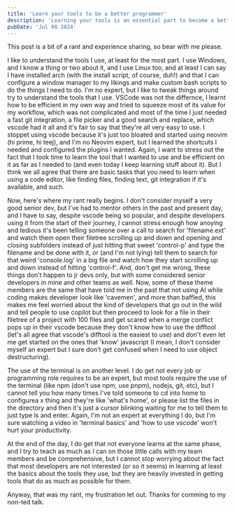 ```yaml
---
title: 'Learn your tools to be a better programmer'
description: 'Learning your tools is an essential part to become a better developer, be it your code editor, terminal, etc.'
pubDate: 'Jul 08 2024'
---
```


This post is a bit of a rant and experience sharing, so bear with me please.

I like to understand the tools I use, at least for the most part. I use Windows,
and I know a thing or two about it, and I use Linux too, and at least I can say I
have installed arch (with the install script, of course, duh!) and that I can configure
a window manager to my likings and make custom bash scripts to do the things I need to do.
I'm no expert, but I like to tweak things around try to understand the tools that I use.
VSCode was not the differnce, I learnt how to be efficient in my own way and tried to squeeze
most of its value for my workflow, which was not complicated and most of the time I just needed
a fast git integration, a file picker and a good search and replace, which vscode had it all
and it's fair to say that they're all very easy to use. I stoppet using vscode because it's just
too bloated and started using neovim (hi prime, hi teej), and I'm no Neovim expert, but
I learned the shortcuts I needed and configured the plugins I wanted. Again, I want to stress
out the fact that I took time to learn the tool that I wanted to use and be efficient on it as far
as I needed to (and even today I keep learning stuff about it). But I think we all agree that there
are basic tasks that you need to learn when using a code editor, like finding files, finding text,
git integration if it's available, and such.

Now, here's where my rant really begins. I don't consider myself a very good senior dev,
but I've had to mentor others in the past and present day, and I have to say,
despite vscode being so popular, and despite developers using it from the start of their journey, I cannot stress enough
how anoying and tedious it's been telling someone over a call to search for 'filename.ext' and watch
them open their filetree scrolling up and down and opening and closing subfolders instead of just hitting
that sweet 'control-p' and type the filename and be done with it, or (and I'm not lying) tell them to search
for that weird 'console.log' in a big file and watch how they start scrolling up and down instead of hitting
'control-f'. And, don't get me wrong, these things don't happen to jr devs only, but with some considered senior
developers in mine and other teams as well. Now, some of these theme members are
the same that have told me in the past that not using AI while coding makes developer
look like 'cavemen', and more than baffled, this makes me feel worried about the kind
of developers that go out in the wild and tell people to use copilot but then proceed
to look for a file in their filetree of a project with 100 files and get scared when
a merge conflict pops up in their vscode because they don't know how to use the difftool
(let's all agree that vscode's difftool is the easiest to use) and don't even let me get
started on the ones that 'know' javascript (I mean, I don't consider myself an expert but
I sure don't get confused when I need to use object destructuring).

The use of the terminal is on another level. I do get not every job or programming
role requires to be an expert, but most tools require the use of the terminal
(like npm (don't use npm, use pnpm), nodejs, git, etc), but I cannot tell you how
many times I've told someone to cd into home to configurea x thing and they're like
'what's home', or please list the files in the directory and then it's just a cursor
blinking waiting for me to tell them to just type ls and enter. Again, I'm not an expert
at everything I do, but I'm sure watching a video in 'terminal basics' and 'how to use vscode'
won't hurt your productivity.

At the end of the day, I do get that not everyone learns at the same phase, and I try
to teach as much as I can on those little calls with my team members and be
comprehensive, but I cannot stop worrying about the fact that most developers
are not interested (or so it seems) in learning at least the basics about the
tools they use, but they are heavily invested in getting tools that do as much
as possible for them.

Anyway, that was my rant, my frustration let out. Thanks for comming to my non-ted talk.

